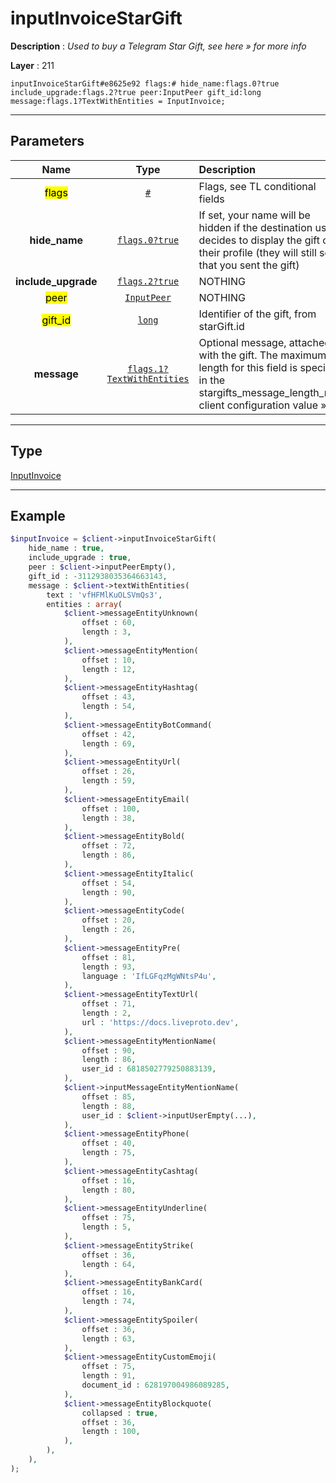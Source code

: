 # inputInvoiceStarGift

**Description** : *Used to buy a Telegram Star Gift, see here &raquo; for more info*

**Layer** : 211

```tl
inputInvoiceStarGift#e8625e92 flags:# hide_name:flags.0?true include_upgrade:flags.2?true peer:InputPeer gift_id:long message:flags.1?TextWithEntities = InputInvoice;
```

---

## Parameters

| Name | Type | Description |
| :---: | :---: | :--- |
| <mark>flags</mark> | [`#`](type/#) | Flags, see TL conditional fields |
| **hide_name** | [`flags.0?true`](type/true) | If set, your name will be hidden if the destination user decides to display the gift on their profile (they will still see that you sent the gift) |
| **include_upgrade** | [`flags.2?true`](type/true) | NOTHING |
| <mark>peer</mark> | [`InputPeer`](type/InputPeer) | NOTHING |
| <mark>gift_id</mark> | [`long`](type/long) | Identifier of the gift, from starGift.id |
| **message** | [`flags.1?TextWithEntities`](type/TextWithEntities) | Optional message, attached with the gift. The maximum length for this field is specified in the stargifts_message_length_max client configuration value » |

---

## Type

[InputInvoice](type/InputInvoice)

---

## Example

```php
$inputInvoice = $client->inputInvoiceStarGift(
	hide_name : true,
	include_upgrade : true,
	peer : $client->inputPeerEmpty(),
	gift_id : -3112938035364663143,
	message : $client->textWithEntities(
		text : 'vfHFMlKuOLSVmQs3',
		entities : array(
			$client->messageEntityUnknown(
				offset : 60,
				length : 3,
			),
			$client->messageEntityMention(
				offset : 10,
				length : 12,
			),
			$client->messageEntityHashtag(
				offset : 43,
				length : 54,
			),
			$client->messageEntityBotCommand(
				offset : 42,
				length : 69,
			),
			$client->messageEntityUrl(
				offset : 26,
				length : 59,
			),
			$client->messageEntityEmail(
				offset : 100,
				length : 38,
			),
			$client->messageEntityBold(
				offset : 72,
				length : 86,
			),
			$client->messageEntityItalic(
				offset : 54,
				length : 90,
			),
			$client->messageEntityCode(
				offset : 20,
				length : 26,
			),
			$client->messageEntityPre(
				offset : 81,
				length : 93,
				language : 'IfLGFqzMgWNtsP4u',
			),
			$client->messageEntityTextUrl(
				offset : 71,
				length : 2,
				url : 'https://docs.liveproto.dev',
			),
			$client->messageEntityMentionName(
				offset : 90,
				length : 86,
				user_id : 6818502779250883139,
			),
			$client->inputMessageEntityMentionName(
				offset : 85,
				length : 88,
				user_id : $client->inputUserEmpty(...),
			),
			$client->messageEntityPhone(
				offset : 40,
				length : 75,
			),
			$client->messageEntityCashtag(
				offset : 16,
				length : 80,
			),
			$client->messageEntityUnderline(
				offset : 75,
				length : 5,
			),
			$client->messageEntityStrike(
				offset : 36,
				length : 64,
			),
			$client->messageEntityBankCard(
				offset : 16,
				length : 74,
			),
			$client->messageEntitySpoiler(
				offset : 36,
				length : 63,
			),
			$client->messageEntityCustomEmoji(
				offset : 75,
				length : 91,
				document_id : 628197004986089285,
			),
			$client->messageEntityBlockquote(
				collapsed : true,
				offset : 36,
				length : 100,
			),
		),
	),
);
```